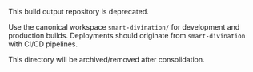 This build output repository is deprecated.

Use the canonical workspace `smart-divination/` for development and production builds.
Deployments should originate from `smart-divination` with CI/CD pipelines.

This directory will be archived/removed after consolidation.

